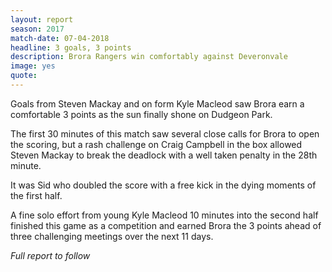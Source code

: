 ```yaml
---
layout: report
season: 2017
match-date: 07-04-2018
headline: 3 goals, 3 points
description: Brora Rangers win comfortably against Deveronvale
image: yes
quote:
---
```

Goals from Steven Mackay and on form Kyle Macleod saw Brora earn a comfortable 3 points as the sun finally shone on Dudgeon Park.

The first 30 minutes of this match saw several close calls for Brora to open the scoring, but a rash challenge on Craig Campbell in the box allowed Steven Mackay to break the deadlock with a well taken penalty in the 28th minute.

It was Sid who doubled the score with a free kick in the dying moments of the first half.

A fine solo effort from young Kyle Macleod 10 minutes into the second half finished this game as a competition and earned Brora the 3 points ahead of three challenging meetings over the next 11 days.

*Full report to follow*
